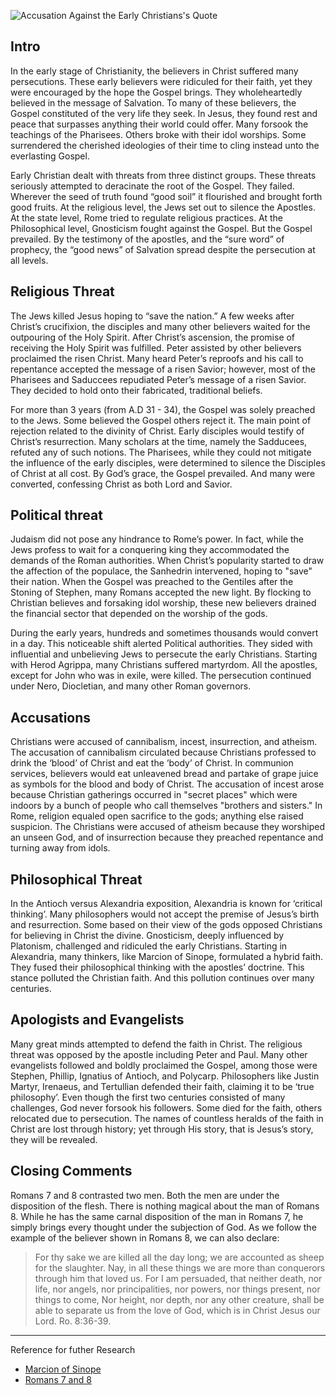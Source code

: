 <!--properties
title=Accusation Against the Early Christians
id=OOt6jgK4f1
authorKey=wendly
image=https://inquisitionreturns.com/img/paul.jpg
publish=true
summary=To many, the Gospel constituted of the very life they seek. In Jesus, they found a rest and peace that surpasses anything their world can offer. Many forsake the teaching of the Pharisee. Others left their idol worships. Some surrendered the cherished ideologies to cling unto the everlasting Gospel.
created=Thu Apr 07 2016 05:24:53 GMT+0300 (EEST)
publishDate=Thu Apr 07 2016 05:24:53 GMT+0300 (EEST)
updated=Mon Mar 06 2017 01:02:15 GMT+0200 (EET)
searches=
-->

![Accusation Against the Early Christians's Quote](https://inquisitionreturns.com/img/paul.jpg)
## Intro
In the early stage of Christianity, the believers in Christ suffered many persecutions. These early believers were ridiculed for their faith, yet they were encouraged by the hope the Gospel brings. They wholeheartedly believed in the message of Salvation. To many of these believers, the Gospel constituted of the very life they seek. In Jesus, they found  rest and peace that surpasses anything their world could offer. Many forsook the teachings of the Pharisees. Others broke with their idol worships. Some surrendered the cherished ideologies of their time to cling instead unto the everlasting Gospel.

Early Christian dealt with threats from three distinct groups. These threats seriously attempted to deracinate the root of the Gospel. They failed. Wherever the seed of truth found “good soil” it flourished and brought forth good fruits. At the religious level, the Jews set out to silence the Apostles. At the state level, Rome tried to regulate religious practices. At the Philosophical level, Gnosticism fought against the Gospel. But the Gospel prevailed. By the testimony of the apostles, and the “sure word” of prophecy, the “good news” of Salvation spread despite the persecution at all levels.

## Religious Threat
The Jews killed Jesus hoping to “save the nation.” A few weeks after Christ’s crucifixion, the disciples and many other believers waited for the outpouring of the Holy Spirit. After Christ’s ascension, the promise of receiving the Holy Spirit was fulfilled. Peter assisted by other believers proclaimed the risen Christ. Many heard Peter’s reproofs and his call to repentance accepted the message of a risen Savior; however, most of the Pharisees and Saduccees repudiated Peter’s message of a risen Savior. They decided to hold onto their fabricated, traditional beliefs.

For more than 3 years (from A.D 31 - 34), the Gospel was solely preached to the Jews. Some believed the Gospel others reject it. The main point of rejection related to the divinity of Christ. Early disciples would testify of Christ’s resurrection. Many scholars at the time, namely the Sadducees, refuted any of such notions. The Pharisees, while they could not mitigate the influence of the early disciples, were determined to silence the Disciples of Christ at all cost. By God’s grace, the Gospel prevailed. And many were converted, confessing Christ as both Lord and Savior.

## Political threat
Judaism did not pose any hindrance to Rome’s power. In fact, while the Jews profess to wait for a conquering king they accommodated the demands of the Roman authorities. When Christ’s popularity started to draw the affection of the populace, the Sanhedrin intervened, hoping to "save" their nation. When the Gospel was preached to the Gentiles after the Stoning of Stephen, many Romans accepted the new light. By flocking to Christian believes and forsaking idol worship, these new believers drained the financial sector that depended on the worship of the gods.

During the early years, hundreds and sometimes thousands would convert in a day. This noticeable shift alerted Political authorities. They sided with influential and unbelieving Jews to persecute the early Christians. Starting with Herod Agrippa, many Christians suffered martyrdom. All the apostles, except for John who was in exile, were killed. The persecution continued under Nero, Diocletian, and many other Roman governors.

## Accusations
Christians were accused of cannibalism, incest, insurrection, and atheism. The accusation of cannibalism circulated because Christians professed to drink the ‘blood’ of Christ and eat the ‘body’ of Christ. In communion services, believers would eat unleavened bread and partake of grape juice as symbols for the blood and body of Christ. The accusation of incest arose because Christian gatherings occurred in "secret places" which were indoors by a bunch of people who call themselves "brothers and sisters." In Rome, religion equaled open sacrifice to the gods; anything else raised suspicion. The Christians were accused of atheism because they worshiped an unseen God, and of insurrection because they preached repentance and turning away from idols.

## Philosophical Threat
In the Antioch versus Alexandria exposition, Alexandria is known for ‘critical thinking’. Many philosophers would not accept the premise of Jesus’s birth and resurrection. Some based on their view of the gods opposed Christians for believing in Christ the divine. Gnosticism, deeply influenced by Platonism, challenged and ridiculed the early Christians. Starting in Alexandria, many thinkers, like Marcion of Sinope, formulated a hybrid faith. They fused their philosophical thinking with the apostles’ doctrine. This stance polluted the Christian faith. And this pollution continues over many centuries.

## Apologists and Evangelists
Many great minds attempted to defend the faith in Christ. The religious threat was opposed by the apostle including Peter and Paul. Many other evangelists followed and boldly proclaimed the Gospel, among those were Stephen, Phillip, Ignatius of Antioch, and Polycarp. Philosophers like Justin Martyr, Irenaeus, and Tertullian defended their faith, claiming it to be ‘true philosophy’. Even though the first two centuries consisted of many challenges, God never forsook his followers. Some died for the faith, others relocated due to persecution. The names of countless heralds of the faith in Christ are lost through history; yet through His story, that is Jesus’s story, they will be revealed.

## Closing Comments
Romans 7 and 8 contrasted two men. Both the men are under the disposition of the flesh. There is nothing magical about the man of Romans 8. While he has the same carnal disposition of the man in Romans 7, he simply brings every thought under the subjection of God. As we follow the example of the believer shown in Romans 8, we can also declare:

> For thy sake we are killed all the day long; we are accounted as sheep for the slaughter. Nay, in all these things we are more than conquerors through him that loved us. For I am persuaded, that neither death, nor life, nor angels, nor principalities, nor powers, nor things present, nor things to come, Nor height, nor depth, nor any other creature, shall be able to separate us from the love of God, which is in Christ Jesus our Lord. Ro. 8:36-39.

---
Reference for futher Research
* [Marcion of Sinope](https://www.google.com/#q=Marcion+of+Sinope)
* [Romans 7 and 8](https://www.bible.com/bible/1/rom.7)

